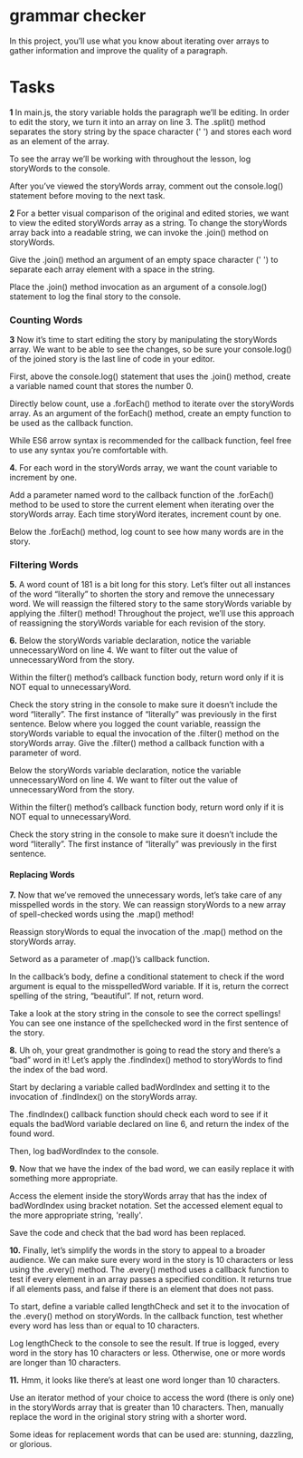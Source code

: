 # grammar checker
In this project, you’ll use what you know about iterating over arrays to gather information and improve the quality of a paragraph.

# Tasks

**1** In main.js, the story variable holds the paragraph we’ll be editing. In order to edit the story, we turn it into an array on line 3. The .split() method separates the story string by the space character (' ') and stores each word as an element of the array.

To see the array we’ll be working with throughout the lesson, log storyWords to the console.

After you’ve viewed the storyWords array, comment out the console.log() statement before moving to the next task.

**2** For a better visual comparison of the original and edited stories, we want to view the edited storyWords array as a string. To change the storyWords array back into a readable string, we can invoke the .join() method on storyWords.

Give the .join() method an argument of an empty space character (' ') to separate each array element with a space in the string.

Place the .join() method invocation as an argument of a console.log() statement to log the final story to the console.

 ### Counting Words

**3** Now it’s time to start editing the story by manipulating the storyWords array. We want to be able to see the changes, so be sure your console.log() of the joined story is the last line of code in your editor.

First, above the console.log() statement that uses the .join() method, create a variable named count that stores the number 0.

Directly below count, use a .forEach() method to iterate over the storyWords array. As an argument of the forEach() method, create an empty function to be used as the callback function.

While ES6 arrow syntax is recommended for the callback function, feel free to use any syntax you’re comfortable with.

**4.** For each word in the storyWords array, we want the count variable to increment by one.

Add a parameter named word to the callback function of the .forEach() method to be used to store the current element when iterating over the storyWords array. Each time storyWord iterates, increment count by one.

Below the .forEach() method, log count to see how many words are in the story.

### Filtering Words

**5.**  A word count of 181 is a bit long for this story. Let’s filter out all instances of the word “literally” to shorten the story and remove the unnecessary word. We will reassign the filtered story to the same storyWords variable by applying the .filter() method! Throughout the project, we’ll use this approach of reassigning the storyWords variable for each revision of the story.

**6.** Below the storyWords variable declaration, notice the variable unnecessaryWord on line 4. We want to filter out the value of unnecessaryWord from the story.

Within the filter() method’s callback function body, return word only if it is NOT equal to unnecessaryWord.

Check the story string in the console to make sure it doesn’t include the word “literally”. The first instance of “literally” was previously in the first sentence.
Below where you logged the count variable, reassign the storyWords variable to equal the invocation of the .filter() method on the storyWords array. Give the .filter() method a callback function with a parameter of word.

Below the storyWords variable declaration, notice the variable unnecessaryWord on line 4. We want to filter out the value of unnecessaryWord from the story.

Within the filter() method’s callback function body, return word only if it is NOT equal to unnecessaryWord.

Check the story string in the console to make sure it doesn’t include the word “literally”. The first instance of “literally” was previously in the first sentence.


#### Replacing Words

**7.** Now that we’ve removed the unnecessary words, let’s take care of any misspelled words in the story. We can reassign storyWords to a new array of spell-checked words using the .map() method!

Reassign storyWords to equal the invocation of the .map() method on the storyWords array.

Setword as a parameter of .map()‘s callback function.

In the callback’s body, define a conditional statement to check if the word argument is equal to the misspelledWord variable. If it is, return the correct spelling of the string, “beautiful”. If not, return word.

Take a look at the story string in the console to see the correct spellings! You can see one instance of the spellchecked word in the first sentence of the story.

**8.** Uh oh, your great grandmother is going to read the story and there’s a “bad” word in it! Let’s apply the .findIndex() method to storyWords to find the index of the bad word.

Start by declaring a variable called badWordIndex and setting it to the invocation of .findIndex() on the storyWords array.

The .findIndex() callback function should check each word to see if it equals the badWord variable declared on line 6, and return the index of the found word.

Then, log badWordIndex to the console.

**9.** Now that we have the index of the bad word, we can easily replace it with something more appropriate.

Access the element inside the storyWords array that has the index of badWordIndex using bracket notation. Set the accessed element equal to the more appropriate string, 'really'.

Save the code and check that the bad word has been replaced.

**10.** Finally, let’s simplify the words in the story to appeal to a broader audience. We can make sure every word in the story is 10 characters or less using the .every() method. The .every() method uses a callback function to test if every element in an array passes a specified condition. It returns true if all elements pass, and false if there is an element that does not pass.

To start, define a variable called lengthCheck and set it to the invocation of the .every() method on storyWords. In the callback function, test whether every word has less than or equal to 10 characters.

Log lengthCheck to the console to see the result. If true is logged, every word in the story has 10 characters or less. Otherwise, one or more words are longer than 10 characters.


**11.** Hmm, it looks like there’s at least one word longer than 10 characters.

Use an iterator method of your choice to access the word (there is only one) in the storyWords array that is greater than 10 characters. Then, manually replace the word in the original story string with a shorter word.

Some ideas for replacement words that can be used are: stunning, dazzling, or glorious.
